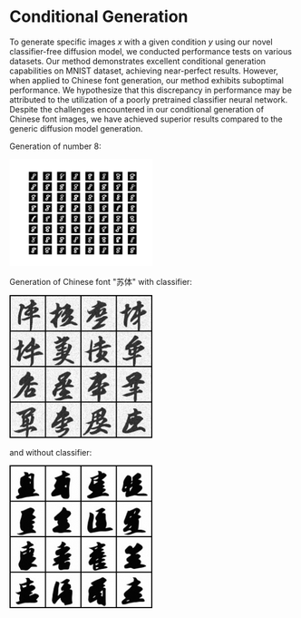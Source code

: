 # Conditional Generation

To generate specific images $x$ with a given condition $y$ using our novel classifier-free diffusion model, we conducted performance tests on various datasets. 
Our method demonstrates excellent conditional generation capabilities on MNIST dataset, achieving near-perfect results.
However, when applied to Chinese font generation, our method exhibits suboptimal performance. 
We hypothesize that this discrepancy in performance may be attributed to the utilization of a poorly pretrained classifier neural network.
Despite the challenges encountered in our conditional generation of Chinese font images, we have achieved superior results compared to the generic diffusion model generation.

Generation of number $8$:

<img decoding="async" src="https://github.com/morph42/conditional_generation/blob/main/number_generation/imgs/sample.png" width="50%">

Generation of Chinese font "苏体" with classifier:

<img decoding="async" src="https://github.com/morph42/conditional_generation/blob/main/chinese_font_generation/imgs/cond_img.png" width="50%">

and without classifier:

<img decoding="async" src="https://github.com/morph42/conditional_generation/blob/main/chinese_font_generation/imgs/generic_img.png" width="50%">
